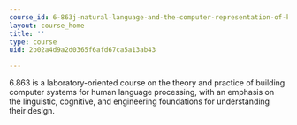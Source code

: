 ```yaml
---
course_id: 6-863j-natural-language-and-the-computer-representation-of-knowledge-spring-2003
layout: course_home
title: ''
type: course
uid: 2b02a4d9a2d0365f6afd67ca5a13ab43

---
```

6.863 is a laboratory-oriented course on the theory and practice of building computer systems for human language processing, with an emphasis on the linguistic, cognitive, and engineering foundations for understanding their design.
